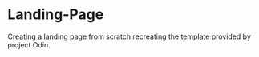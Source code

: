 # Landing-Page
Creating a landing page from scratch recreating the template provided by project Odin.
